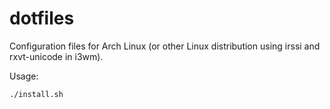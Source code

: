 # dotfiles

Configuration files for Arch Linux (or other Linux distribution using irssi and rxvt-unicode in i3wm).

Usage:

`./install.sh`
